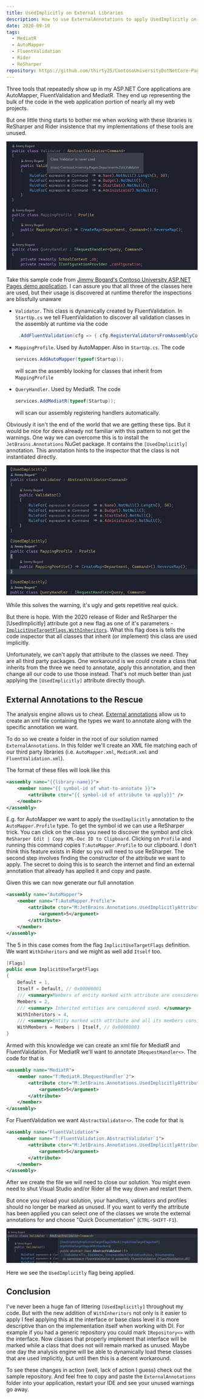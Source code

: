 ```yaml
---
title: UsedImplicitly on External Libraries
description: How to use ExternalAnnotations to apply UsedImplicitly on third party libraries in your CQRS application.
date: 2020-09-10
tags:
  - MediatR
  - AutoMapper
  - FluentValidation
  - Rider
  - ReSharper
repository: https://github.com/thirty25/ContosoUniversityDotNetCore-Pages
---
```


Three tools that repeatedly show up in my ASP.NET Core applications are AutoMapper, FluentValidation and MediatR. They
end up representing the bulk of the code in the web application portion of nearly all my web projects.

But one little thing starts to bother me when working with these libraries is ReSharper and Rider insistence that my
implementations of these tools are unused.

![Unused images as seen in rider](Content/Blog/media/unused-classes.png)

Take this sample code from
[Jimmy Bogard's Contoso University ASP.NET Pages demo application](https://github.com/jbogard/ContosoUniversityDotNetCore-Pages).
I can assure you that all three of the classes here are used, but their usage is discovered at runtime therefor the
inspections are blissfully unaware

- `Validator`. This class is dynamically created by FluentValidation. In `StartUp.cs` we tell FluentValidation to
  discover all validation classes in the assembly at runtime via the code

  ```csharp
   .AddFluentValidation(cfg => { cfg.RegisterValidatorsFromAssemblyContaining<Startup>(); });
  ```

- `MappingProfile`. Used by AutoMapper. Also in `StartUp.cs`. The code

  ```csharp
  services.AddAutoMapper(typeof(Startup));
  ```

  will scan the assembly looking for classes that inherit from `MappingProfile`

- `QueryHandler`. Used by MediatR. The code

  ```csharp
  services.AddMediatR(typeof(Startup));
  ```

  will scan our assembly registering handlers automatically.

Obviously it isn't the end of the world that we are getting these tips. But it would be nice for devs already not
familiar with this pattern to not get the warnings. One way we can overcome this is to install the
`JetBrains.Annotations` NuGet package. It contains the `[UsedImplicitly]` annotation. This annotation hints to the
inspector that the class is not instantiated directly.

![Used implicitly applied](Content/Blog/media/used-implicitly.png)

While this solves the warning, it's ugly and gets repetitive real quick.

But there is hope. With the 2020 release of Rider and ReSharper the [UsedImplicitly] attribute got a new flag as one of
it's parameters -
[`ImplicitUseTargetFlags.WithInheritors`](https://www.jetbrains.com/help/resharper/Reference__Code_Annotation_Attributes.html#UsedImplicitlyAttribute).
What this flag does is tells the code inspector that all classes that inherit (or implement) this class are used
implicitly.

Unfortunately, we can't apply that attribute to the classes we need. They are all third party packages. One workaround
is we could create a class that inherits from the three we need to annotate, apply this annotation, and then change all
our code to use those instead. That's not much better than just applying the `[UsedImplicitly]` attribute directly
though.

## External Annotations to the Rescue

The analysis engine allows us to cheat.
[External annotations](https://www.jetbrains.com/help/resharper/Code_Analysis__External_Annotations.html) allow us to
create an xml file containing the types we want to annotate along with the specific annotation we want.

To do so we create a folder in the root of our solution named `ExternalAnnotations`. In this folder we'll create an XML
file matching each of our third party libraries (i.e. `AutoMapper.xml`, `MediatR.xml` and `FluentValidation.xml`).

The format of these files will look like this

```xml
<assembly name="{{library-name}}">
    <member name="{{ symbol-id of what-to-annotate }}">
        <attribute ctor="{{ symbol-id of attribute to apply}}" />
    </member>
</assembly>
```

E.g. for AutoMapper we want to apply the `UsedImplicitly` annotation to the `AutoMapper.Profile` type. To get the symbol
id we can use a ReSharper trick. You can click on the class you need to discover the symbol and click
`ReSharper Edit | Copy XML-Doc ID to Clipboard`. Clicking on `Profile` and running this command copies
`T:AutoMapper.Profile` to our clipboard. I don't think this feature exists in Rider so you will need to use ReSharper.
The second step involves finding the constructor of the attribute we want to apply. The secret to doing this is to
search the internet and find an external annotation that already has applied it and copy and paste.

Given this we can now generate our full annotation

```xml
<assembly name="AutoMapper">
    <member name="T:AutoMapper.Profile">
        <attribute ctor="M:JetBrains.Annotations.UsedImplicitlyAttribute.#ctor(JetBrains.Annotations.ImplicitUseTargetFlags)" >
            <argument>5</argument>
        </attribute>
    </member>
</assembly>
```

The 5 in this case comes from the flag `ImplicitUseTargetFlags` definition. We want `WithInheritors` and we might as
well add `Itself` too.

```csharp
[Flags]
public enum ImplicitUseTargetFlags
{
    Default = 1,
    Itself = Default, // 0x00000001
    /// <summary>Members of entity marked with attribute are considered used.</summary>
    Members = 2,
    /// <summary> Inherited entities are considered used. </summary>
    WithInheritors = 4,
    /// <summary>Entity marked with attribute and all its members considered used.</summary>
    WithMembers = Members | Itself, // 0x00000003
}
```

Armed with this knowledge we can create an xml file for MediatR and FluentValidation. For MediatR we'll want to annotate
`IRequestHandler<>`. The code for that is

```xml
<assembly name="MediatR">
    <member name="T:MediatR.IRequestHandler`2">
        <attribute ctor="M:JetBrains.Annotations.UsedImplicitlyAttribute.#ctor(JetBrains.Annotations.ImplicitUseTargetFlags)" >
            <argument>5</argument>
        </attribute>
    </member>
</assembly>
```

For FluentValidation we want `AbstractValidator<>`. The code for that is

```xml
<assembly name="FluentValidation">
    <member name="T:FluentValidation.AbstractValidator`1">
        <attribute ctor="M:JetBrains.Annotations.UsedImplicitlyAttribute.#ctor(JetBrains.Annotations.ImplicitUseTargetFlags)" >
            <argument>5</argument>
        </attribute>
    </member>
</assembly>
```

After we create the file we will need to close our solution. You might even need to shut Visual Studio and/or Rider all
the way down and restart them.

But once you reload your solution, your handlers, validators and profiles should no longer be marked as unused. If you
want to verify the attribute has been applied you can select one of the classes we wrote the external annotations for
and choose "Quick Documentation" (`CTRL-SHIFT-F1`).

![Quick documentation](Content/Blog/media/quick-documentation.png)

Here we see the `UsedImplicitly` flag being applied.

## Conclusion

I've never been a huge fan of littering `[UsedImplicitly]` throughout my code. But with the new addition of
`WithInheritors` not only is it easier to apply I feel applying this at the interface or base class level it is more
descriptive than on the implementation itself when working with DI. For example if you had a generic repository you
could mark `IRepository<>` with the interface. Now classes that properly implement that interface will be marked while a
class that does not will remain marked as unused. Maybe one day the analysis engine will be able to dynamically load
these classes that are used implicitly, but until then this is a decent workaround.

To see these changes in action (well, lack of action I guess) check out the sample repository. And feel free to copy and
paste the `ExternalAnnotations` folder into your application, restart your IDE and see your unused warnings go away.

